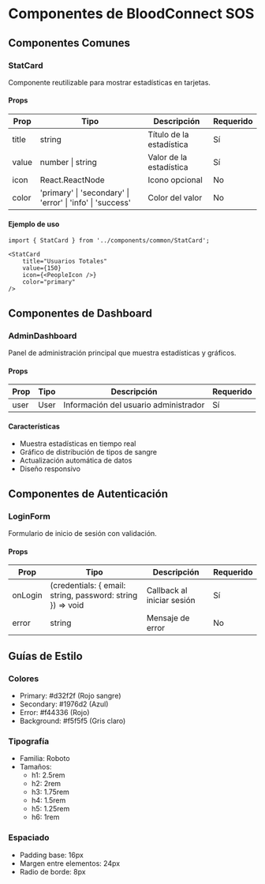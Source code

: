# Componentes de BloodConnect SOS

## Componentes Comunes

### StatCard

Componente reutilizable para mostrar estadísticas en tarjetas.

#### Props

| Prop | Tipo | Descripción | Requerido |
|------|------|-------------|-----------|
| title | string | Título de la estadística | Sí |
| value | number \| string | Valor de la estadística | Sí |
| icon | React.ReactNode | Icono opcional | No |
| color | 'primary' \| 'secondary' \| 'error' \| 'info' \| 'success' | Color del valor | No |

#### Ejemplo de uso

```tsx
import { StatCard } from '../components/common/StatCard';

<StatCard
    title="Usuarios Totales"
    value={150}
    icon={<PeopleIcon />}
    color="primary"
/>
```

## Componentes de Dashboard

### AdminDashboard

Panel de administración principal que muestra estadísticas y gráficos.

#### Props

| Prop | Tipo | Descripción | Requerido |
|------|------|-------------|-----------|
| user | User | Información del usuario administrador | Sí |

#### Características

- Muestra estadísticas en tiempo real
- Gráfico de distribución de tipos de sangre
- Actualización automática de datos
- Diseño responsivo

## Componentes de Autenticación

### LoginForm

Formulario de inicio de sesión con validación.

#### Props

| Prop | Tipo | Descripción | Requerido |
|------|------|-------------|-----------|
| onLogin | (credentials: { email: string, password: string }) => void | Callback al iniciar sesión | Sí |
| error | string | Mensaje de error | No |

## Guías de Estilo

### Colores

- Primary: #d32f2f (Rojo sangre)
- Secondary: #1976d2 (Azul)
- Error: #f44336 (Rojo)
- Background: #f5f5f5 (Gris claro)

### Tipografía

- Familia: Roboto
- Tamaños:
  - h1: 2.5rem
  - h2: 2rem
  - h3: 1.75rem
  - h4: 1.5rem
  - h5: 1.25rem
  - h6: 1rem

### Espaciado

- Padding base: 16px
- Margen entre elementos: 24px
- Radio de borde: 8px 
